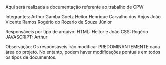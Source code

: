 Aqui será realizada a documentação referente ao trabalho de CPW

Integrantes:
Arthur Gamba Goetz
Heitor Henrique Carvalho dos Anjos
João Vicente Ramos
Rogério do Rozario de Souza Júnior

Responsáveis por tipo de arquivo:
HTML: Heitor e João
CSS: Rogério
JAVASCRIPT: Arthur

Observação: Os responsáveis irão modificar PREDOMINANTEMENTE cada área do projeto. No entanto, podem haver modificações pontuais em todos os tipos de documentos.
